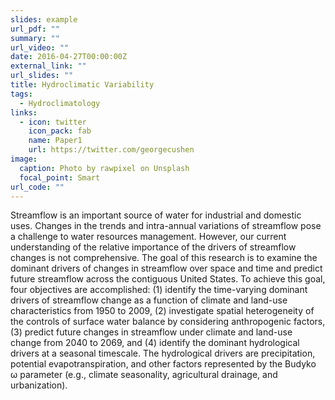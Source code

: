 ```yaml
---
slides: example
url_pdf: ""
summary: ""
url_video: ""
date: 2016-04-27T00:00:00Z
external_link: ""
url_slides: ""
title: Hydroclimatic Variability
tags:
  - Hydroclimatology
links:
  - icon: twitter
    icon_pack: fab
    name: Paper1
    url: https://twitter.com/georgecushen
image:
  caption: Photo by rawpixel on Unsplash
  focal_point: Smart
url_code: ""
---
```

Streamflow is an important source of water for industrial and domestic uses. Changes in the trends and intra-annual variations of streamflow pose a challenge to water resources management. However, our current understanding of the relative importance of the drivers of streamflow changes is not comprehensive. The goal of this research is to examine the dominant drivers of changes in streamflow over space and time and predict future streamflow across the contiguous United States. To achieve this goal, four objectives are accomplished: (1) identify the time-varying dominant drivers of streamflow change as a function of climate and land-use characteristics from 1950 to 2009, (2) investigate spatial heterogeneity of the controls of surface water balance by considering anthropogenic factors, (3) predict future changes in streamflow under climate and land-use change from 2040 to 2069, and (4) identify the dominant hydrological drivers at a seasonal timescale. The hydrological drivers are precipitation, potential evapotranspiration, and other factors represented by the Budyko ω parameter (e.g., climate seasonality, agricultural drainage, and urbanization).